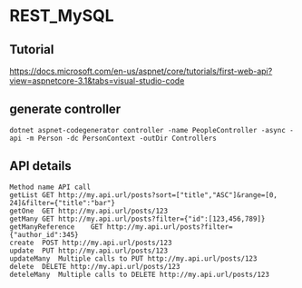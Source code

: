# REST_MySQL

## Tutorial

<https://docs.microsoft.com/en-us/aspnet/core/tutorials/first-web-api?view=aspnetcore-3.1&tabs=visual-studio-code>

## generate controller

```
dotnet aspnet-codegenerator controller -name PeopleController -async -api -m Person -dc PersonContext -outDir Controllers
```

## API details

```
Method name	API call
getList	GET http://my.api.url/posts?sort=["title","ASC"]&range=[0, 24]&filter={"title":"bar"}
getOne	GET http://my.api.url/posts/123
getMany	GET http://my.api.url/posts?filter={"id":[123,456,789]}
getManyReference	GET http://my.api.url/posts?filter={"author_id":345}
create	POST http://my.api.url/posts/123
update	PUT http://my.api.url/posts/123
updateMany	Multiple calls to PUT http://my.api.url/posts/123
delete	DELETE http://my.api.url/posts/123
deteleMany	Multiple calls to DELETE http://my.api.url/posts/123
```

